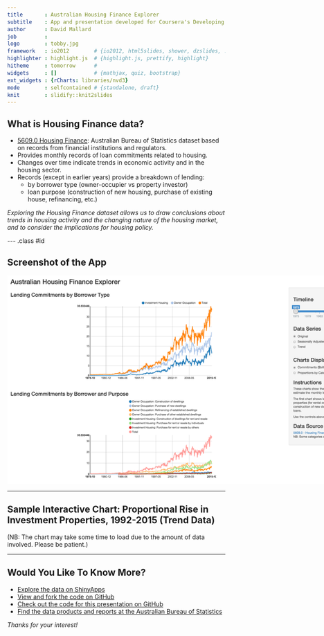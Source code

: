 ```yaml
---
title       : Australian Housing Finance Explorer
subtitle    : App and presentation developed for Coursera's Developing Data Products course project
author      : David Mallard
job         : 
logo        : tobby.jpg
framework   : io2012        # {io2012, html5slides, shower, dzslides, ...}
highlighter : highlight.js  # {highlight.js, prettify, highlight}
hitheme     : tomorrow      # 
widgets     : []            # {mathjax, quiz, bootstrap}
ext_widgets : {rCharts: libraries/nvd3}
mode        : selfcontained # {standalone, draft}
knit        : slidify::knit2slides
---
```


<!-- Limit image width and height -->
<style type='text/css'>
img {
    max-height: 560px;
    max-width: 964px;
}
</style>

## What is Housing Finance data?

* [5609.0 Housing Finance](http://www.abs.gov.au/ausstats/abs@.nsf/mf/5609.0): Australian Bureau of Statistics dataset based on records from financial institutions and regulators.
* Provides monthly records of loan commitments related to housing.
* Changes over time indicate trends in economic activity and in the housing sector.
* Records (except in earlier years) provide a breakdown of lending:
  * by borrower type (owner-occupier vs property investor)
  * loan purpose (construction of new housing, purchase of existing house, refinancing, etc.)

*Exploring the Housing Finance dataset allows us to draw conclusions about trends in housing activity and the changing nature of the housing market, and to consider the implications for housing policy.*

--- .class #id 

## Screenshot of the App

![Screenshot of the web app](assets/img/shinyapps_io.png)

---

## Sample Interactive Chart: Proportional Rise in Investment Properties, 1992-2015 (Trend Data)


<div id = 'chart1b5b5beeab17' class = 'rChart nvd3'></div>
<script type='text/javascript'>
 $(document).ready(function(){
      drawchart1b5b5beeab17()
    });
    function drawchart1b5b5beeab17(){  
      var opts = {
 "dom": "chart1b5b5beeab17",
"width":    800,
"height":    400,
"x": "data_month",
"y": "prop",
"group": "borrower_type",
"type": "stackedAreaChart",
"id": "chart1b5b5beeab17" 
},
        data = [
 {
 "data_month":           8035,
"borrower_type": "Investment Housing",
"commitments":       0.432885,
"prop": 0.1584255562562 
},
{
 "data_month":           8035,
"borrower_type": "Owner Occupation",
"commitments":       2.299534,
"prop": 0.8415744437438 
},
{
 "data_month":           8066,
"borrower_type": "Investment Housing",
"commitments":        0.45171,
"prop": 0.1596467139199 
},
{
 "data_month":           8066,
"borrower_type": "Owner Occupation",
"commitments":       2.377725,
"prop": 0.8403532860801 
},
{
 "data_month":           8095,
"borrower_type": "Investment Housing",
"commitments":       0.472027,
"prop": 0.1580641596625 
},
{
 "data_month":           8095,
"borrower_type": "Owner Occupation",
"commitments":       2.514273,
"prop": 0.8419358403375 
},
{
 "data_month":           8126,
"borrower_type": "Investment Housing",
"commitments":       0.491339,
"prop": 0.1585504610603 
},
{
 "data_month":           8126,
"borrower_type": "Owner Occupation",
"commitments":       2.607605,
"prop": 0.8414495389397 
},
{
 "data_month":           8156,
"borrower_type": "Investment Housing",
"commitments":       0.507908,
"prop": 0.1578766101358 
},
{
 "data_month":           8156,
"borrower_type": "Owner Occupation",
"commitments":       2.709212,
"prop": 0.8421233898642 
},
{
 "data_month":           8187,
"borrower_type": "Investment Housing",
"commitments":       0.520211,
"prop": 0.1559467765685 
},
{
 "data_month":           8187,
"borrower_type": "Owner Occupation",
"commitments":       2.815613,
"prop": 0.8440532234315 
},
{
 "data_month":           8217,
"borrower_type": "Investment Housing",
"commitments":       0.529832,
"prop": 0.159969855746 
},
{
 "data_month":           8217,
"borrower_type": "Owner Occupation",
"commitments":       2.782242,
"prop": 0.840030144254 
},
{
 "data_month":           8248,
"borrower_type": "Investment Housing",
"commitments":       0.539743,
"prop": 0.1588555424454 
},
{
 "data_month":           8248,
"borrower_type": "Owner Occupation",
"commitments":       2.857954,
"prop": 0.8411444575546 
},
{
 "data_month":           8279,
"borrower_type": "Investment Housing",
"commitments":       0.549825,
"prop": 0.1590422608545 
},
{
 "data_month":           8279,
"borrower_type": "Owner Occupation",
"commitments":       2.907275,
"prop": 0.8409577391455 
},
{
 "data_month":           8309,
"borrower_type": "Investment Housing",
"commitments":       0.563195,
"prop": 0.1610200965271 
},
{
 "data_month":           8309,
"borrower_type": "Owner Occupation",
"commitments":       2.934474,
"prop": 0.8389799034729 
},
{
 "data_month":           8340,
"borrower_type": "Investment Housing",
"commitments":       0.580525,
"prop": 0.164295823896 
},
{
 "data_month":           8340,
"borrower_type": "Owner Occupation",
"commitments":       2.952888,
"prop": 0.835704176104 
},
{
 "data_month":           8370,
"borrower_type": "Investment Housing",
"commitments":       0.600749,
"prop": 0.1679214324847 
},
{
 "data_month":           8370,
"borrower_type": "Owner Occupation",
"commitments":       2.976811,
"prop": 0.8320785675153 
},
{
 "data_month":           8401,
"borrower_type": "Investment Housing",
"commitments":       0.627022,
"prop": 0.171871089693 
},
{
 "data_month":           8401,
"borrower_type": "Owner Occupation",
"commitments":       3.021189,
"prop": 0.828128910307 
},
{
 "data_month":           8432,
"borrower_type": "Investment Housing",
"commitments":       0.661428,
"prop": 0.1765467068253 
},
{
 "data_month":           8432,
"borrower_type": "Owner Occupation",
"commitments":       3.085048,
"prop": 0.8234532931747 
},
{
 "data_month":           8460,
"borrower_type": "Investment Housing",
"commitments":       0.702031,
"prop": 0.181820701108 
},
{
 "data_month":           8460,
"borrower_type": "Owner Occupation",
"commitments":       3.159086,
"prop": 0.818179298892 
},
{
 "data_month":           8491,
"borrower_type": "Investment Housing",
"commitments":       0.745224,
"prop": 0.1874082415728 
},
{
 "data_month":           8491,
"borrower_type": "Owner Occupation",
"commitments":        3.23125,
"prop": 0.8125917584272 
},
{
 "data_month":           8521,
"borrower_type": "Investment Housing",
"commitments":       0.787362,
"prop": 0.1923936573004 
},
{
 "data_month":           8521,
"borrower_type": "Owner Occupation",
"commitments":       3.305091,
"prop": 0.8076063426996 
},
{
 "data_month":           8552,
"borrower_type": "Investment Housing",
"commitments":       0.827562,
"prop": 0.1967189499727 
},
{
 "data_month":           8552,
"borrower_type": "Owner Occupation",
"commitments":       3.379262,
"prop": 0.8032810500273 
},
{
 "data_month":           8582,
"borrower_type": "Investment Housing",
"commitments":       0.865792,
"prop": 0.2001205172116 
},
{
 "data_month":           8582,
"borrower_type": "Owner Occupation",
"commitments":       3.460561,
"prop": 0.7998794827884 
},
{
 "data_month":           8613,
"borrower_type": "Investment Housing",
"commitments":       0.901969,
"prop": 0.2026810091255 
},
{
 "data_month":           8613,
"borrower_type": "Owner Occupation",
"commitments":       3.548221,
"prop": 0.7973189908745 
},
{
 "data_month":           8644,
"borrower_type": "Investment Housing",
"commitments":       0.938575,
"prop": 0.2049523985048 
},
{
 "data_month":           8644,
"borrower_type": "Owner Occupation",
"commitments":       3.640903,
"prop": 0.7950476014952 
},
{
 "data_month":           8674,
"borrower_type": "Investment Housing",
"commitments":       0.976104,
"prop": 0.2068755477326 
},
{
 "data_month":           8674,
"borrower_type": "Owner Occupation",
"commitments":       3.742211,
"prop": 0.7931244522674 
},
{
 "data_month":           8705,
"borrower_type": "Investment Housing",
"commitments":       1.013145,
"prop": 0.2081721668237 
},
{
 "data_month":           8705,
"borrower_type": "Owner Occupation",
"commitments":       3.853716,
"prop": 0.7918278331763 
},
{
 "data_month":           8735,
"borrower_type": "Investment Housing",
"commitments":       1.050836,
"prop": 0.2089239769826 
},
{
 "data_month":           8735,
"borrower_type": "Owner Occupation",
"commitments":       3.978917,
"prop": 0.7910760230174 
},
{
 "data_month":           8766,
"borrower_type": "Investment Housing",
"commitments":       1.085963,
"prop": 0.2089574208773 
},
{
 "data_month":           8766,
"borrower_type": "Owner Occupation",
"commitments":       4.111091,
"prop": 0.7910425791227 
},
{
 "data_month":           8797,
"borrower_type": "Investment Housing",
"commitments":       1.117106,
"prop": 0.2087719635953 
},
{
 "data_month":           8797,
"borrower_type": "Owner Occupation",
"commitments":       4.233737,
"prop": 0.7912280364047 
},
{
 "data_month":           8825,
"borrower_type": "Investment Housing",
"commitments":       1.147439,
"prop": 0.2098510316807 
},
{
 "data_month":           8825,
"borrower_type": "Owner Occupation",
"commitments":       4.320435,
"prop": 0.7901489683193 
},
{
 "data_month":           8856,
"borrower_type": "Investment Housing",
"commitments":       1.176606,
"prop": 0.2130569220874 
},
{
 "data_month":           8856,
"borrower_type": "Owner Occupation",
"commitments":        4.34589,
"prop": 0.7869430779126 
},
{
 "data_month":           8886,
"borrower_type": "Investment Housing",
"commitments":       1.200882,
"prop": 0.2183979328541 
},
{
 "data_month":           8886,
"borrower_type": "Owner Occupation",
"commitments":       4.297714,
"prop": 0.7816020671459 
},
{
 "data_month":           8917,
"borrower_type": "Investment Housing",
"commitments":       1.216868,
"prop": 0.2253859945472 
},
{
 "data_month":           8917,
"borrower_type": "Owner Occupation",
"commitments":       4.182172,
"prop": 0.7746140054528 
},
{
 "data_month":           8947,
"borrower_type": "Investment Housing",
"commitments":       1.223686,
"prop": 0.2326643846777 
},
{
 "data_month":           8947,
"borrower_type": "Owner Occupation",
"commitments":       4.035761,
"prop": 0.7673356153223 
},
{
 "data_month":           8978,
"borrower_type": "Investment Housing",
"commitments":       1.221029,
"prop": 0.2390447754883 
},
{
 "data_month":           8978,
"borrower_type": "Owner Occupation",
"commitments":       3.886922,
"prop": 0.7609552245117 
},
{
 "data_month":           9009,
"borrower_type": "Investment Housing",
"commitments":       1.211684,
"prop": 0.243778064674 
},
{
 "data_month":           9009,
"borrower_type": "Owner Occupation",
"commitments":       3.758755,
"prop": 0.756221935326 
},
{
 "data_month":           9039,
"borrower_type": "Investment Housing",
"commitments":       1.198534,
"prop": 0.2470107599657 
},
{
 "data_month":           9039,
"borrower_type": "Owner Occupation",
"commitments":       3.653619,
"prop": 0.7529892400343 
},
{
 "data_month":           9070,
"borrower_type": "Investment Housing",
"commitments":       1.183006,
"prop": 0.2492064090592 
},
{
 "data_month":           9070,
"borrower_type": "Owner Occupation",
"commitments":       3.564087,
"prop": 0.7507935909408 
},
{
 "data_month":           9100,
"borrower_type": "Investment Housing",
"commitments":       1.165192,
"prop": 0.2513304839526 
},
{
 "data_month":           9100,
"borrower_type": "Owner Occupation",
"commitments":       3.470903,
"prop": 0.7486695160474 
},
{
 "data_month":           9131,
"borrower_type": "Investment Housing",
"commitments":       1.148147,
"prop": 0.2538203584289 
},
{
 "data_month":           9131,
"borrower_type": "Owner Occupation",
"commitments":       3.375316,
"prop": 0.7461796415711 
},
{
 "data_month":           9162,
"borrower_type": "Investment Housing",
"commitments":       1.135204,
"prop": 0.2559186041033 
},
{
 "data_month":           9162,
"borrower_type": "Owner Occupation",
"commitments":       3.300597,
"prop": 0.7440813958967 
},
{
 "data_month":           9190,
"borrower_type": "Investment Housing",
"commitments":       1.130761,
"prop": 0.2569456453051 
},
{
 "data_month":           9190,
"borrower_type": "Owner Occupation",
"commitments":       3.270018,
"prop": 0.7430543546949 
},
{
 "data_month":           9221,
"borrower_type": "Investment Housing",
"commitments":       1.135729,
"prop": 0.2565548925804 
},
{
 "data_month":           9221,
"borrower_type": "Owner Occupation",
"commitments":       3.291117,
"prop": 0.7434451074196 
},
{
 "data_month":           9251,
"borrower_type": "Investment Housing",
"commitments":       1.148216,
"prop": 0.2549124691354 
},
{
 "data_month":           9251,
"borrower_type": "Owner Occupation",
"commitments":       3.356138,
"prop": 0.7450875308646 
},
{
 "data_month":           9282,
"borrower_type": "Investment Housing",
"commitments":       1.162613,
"prop": 0.2522976931924 
},
{
 "data_month":           9282,
"borrower_type": "Owner Occupation",
"commitments":       3.445487,
"prop": 0.7477023068076 
},
{
 "data_month":           9312,
"borrower_type": "Investment Housing",
"commitments":       1.174067,
"prop": 0.2497711448247 
},
{
 "data_month":           9312,
"borrower_type": "Owner Occupation",
"commitments":       3.526504,
"prop": 0.7502288551753 
},
{
 "data_month":           9343,
"borrower_type": "Investment Housing",
"commitments":       1.180358,
"prop": 0.2481356057623 
},
{
 "data_month":           9343,
"borrower_type": "Owner Occupation",
"commitments":       3.576549,
"prop": 0.7518643942377 
},
{
 "data_month":           9374,
"borrower_type": "Investment Housing",
"commitments":       1.182971,
"prop": 0.2472916924051 
},
{
 "data_month":           9374,
"borrower_type": "Owner Occupation",
"commitments":       3.600736,
"prop": 0.7527083075949 
},
{
 "data_month":           9404,
"borrower_type": "Investment Housing",
"commitments":       1.184815,
"prop": 0.2469456288801 
},
{
 "data_month":           9404,
"borrower_type": "Owner Occupation",
"commitments":       3.613063,
"prop": 0.7530543711199 
},
{
 "data_month":           9435,
"borrower_type": "Investment Housing",
"commitments":       1.192557,
"prop": 0.2473087150744 
},
{
 "data_month":           9435,
"borrower_type": "Owner Occupation",
"commitments":       3.629582,
"prop": 0.7526912849256 
},
{
 "data_month":           9465,
"borrower_type": "Investment Housing",
"commitments":       1.206886,
"prop": 0.2481806251123 
},
{
 "data_month":           9465,
"borrower_type": "Owner Occupation",
"commitments":       3.656048,
"prop": 0.7518193748877 
},
{
 "data_month":           9496,
"borrower_type": "Investment Housing",
"commitments":       1.221353,
"prop": 0.249299774205 
},
{
 "data_month":           9496,
"borrower_type": "Owner Occupation",
"commitments":       3.677781,
"prop": 0.750700225795 
},
{
 "data_month":           9527,
"borrower_type": "Investment Housing",
"commitments":       1.228129,
"prop": 0.2501189875155 
},
{
 "data_month":           9527,
"borrower_type": "Owner Occupation",
"commitments":        3.68205,
"prop": 0.7498810124845 
},
{
 "data_month":           9556,
"borrower_type": "Investment Housing",
"commitments":        1.22217,
"prop": 0.2496118993171 
},
{
 "data_month":           9556,
"borrower_type": "Owner Occupation",
"commitments":       3.674111,
"prop": 0.7503881006829 
},
{
 "data_month":           9587,
"borrower_type": "Investment Housing",
"commitments":        1.20856,
"prop": 0.2473103141186 
},
{
 "data_month":           9587,
"borrower_type": "Owner Occupation",
"commitments":       3.678256,
"prop": 0.7526896858814 
},
{
 "data_month":           9617,
"borrower_type": "Investment Housing",
"commitments":       1.199933,
"prop": 0.2443769292854 
},
{
 "data_month":           9617,
"borrower_type": "Owner Occupation",
"commitments":        3.71024,
"prop": 0.7556230707146 
},
{
 "data_month":           9648,
"borrower_type": "Investment Housing",
"commitments":       1.206518,
"prop": 0.2426324981926 
},
{
 "data_month":           9648,
"borrower_type": "Owner Occupation",
"commitments":       3.766097,
"prop": 0.7573675018074 
},
{
 "data_month":           9678,
"borrower_type": "Investment Housing",
"commitments":       1.229519,
"prop": 0.2428456447951 
},
{
 "data_month":           9678,
"borrower_type": "Owner Occupation",
"commitments":       3.833446,
"prop": 0.7571543552049 
},
{
 "data_month":           9709,
"borrower_type": "Investment Housing",
"commitments":       1.274864,
"prop": 0.2460706527802 
},
{
 "data_month":           9709,
"borrower_type": "Owner Occupation",
"commitments":       3.906022,
"prop": 0.7539293472198 
},
{
 "data_month":           9740,
"borrower_type": "Investment Housing",
"commitments":       1.341722,
"prop": 0.2525853475792 
},
{
 "data_month":           9740,
"borrower_type": "Owner Occupation",
"commitments":       3.970233,
"prop": 0.7474146524208 
},
{
 "data_month":           9770,
"borrower_type": "Investment Housing",
"commitments":       1.424408,
"prop": 0.2617246721156 
},
{
 "data_month":           9770,
"borrower_type": "Owner Occupation",
"commitments":       4.017983,
"prop": 0.7382753278844 
},
{
 "data_month":           9801,
"borrower_type": "Investment Housing",
"commitments":       1.518138,
"prop": 0.2722283469029 
},
{
 "data_month":           9801,
"borrower_type": "Owner Occupation",
"commitments":        4.05857,
"prop": 0.7277716530971 
},
{
 "data_month":           9831,
"borrower_type": "Investment Housing",
"commitments":       1.615862,
"prop": 0.2823748776737 
},
{
 "data_month":           9831,
"borrower_type": "Owner Occupation",
"commitments":       4.106538,
"prop": 0.7176251223263 
},
{
 "data_month":           9862,
"borrower_type": "Investment Housing",
"commitments":       1.713193,
"prop": 0.2912663763625 
},
{
 "data_month":           9862,
"borrower_type": "Owner Occupation",
"commitments":       4.168684,
"prop": 0.7087336236375 
},
{
 "data_month":           9893,
"borrower_type": "Investment Housing",
"commitments":       1.807122,
"prop": 0.2991864400045 
},
{
 "data_month":           9893,
"borrower_type": "Owner Occupation",
"commitments":       4.232998,
"prop": 0.7008135599955 
},
{
 "data_month":           9921,
"borrower_type": "Investment Housing",
"commitments":       1.893277,
"prop": 0.306621190368 
},
{
 "data_month":           9921,
"borrower_type": "Owner Occupation",
"commitments":       4.281368,
"prop": 0.693378809632 
},
{
 "data_month":           9952,
"borrower_type": "Investment Housing",
"commitments":        1.96821,
"prop": 0.3134222616577 
},
{
 "data_month":           9952,
"borrower_type": "Owner Occupation",
"commitments":       4.311529,
"prop": 0.6865777383423 
},
{
 "data_month":           9982,
"borrower_type": "Investment Housing",
"commitments":       2.035027,
"prop": 0.3194924548972 
},
{
 "data_month":           9982,
"borrower_type": "Owner Occupation",
"commitments":       4.334535,
"prop": 0.6805075451028 
},
{
 "data_month":          10013,
"borrower_type": "Investment Housing",
"commitments":       2.092173,
"prop": 0.3237604921372 
},
{
 "data_month":          10013,
"borrower_type": "Owner Occupation",
"commitments":       4.369928,
"prop": 0.6762395078628 
},
{
 "data_month":          10043,
"borrower_type": "Investment Housing",
"commitments":       2.133195,
"prop": 0.325598792113 
},
{
 "data_month":          10043,
"borrower_type": "Owner Occupation",
"commitments":       4.418411,
"prop": 0.674401207887 
},
{
 "data_month":          10074,
"borrower_type": "Investment Housing",
"commitments":        2.15912,
"prop": 0.326093917078 
},
{
 "data_month":          10074,
"borrower_type": "Owner Occupation",
"commitments":        4.46204,
"prop": 0.673906082922 
},
{
 "data_month":          10105,
"borrower_type": "Investment Housing",
"commitments":       2.175781,
"prop": 0.3261594516612 
},
{
 "data_month":          10105,
"borrower_type": "Owner Occupation",
"commitments":       4.495131,
"prop": 0.6738405483388 
},
{
 "data_month":          10135,
"borrower_type": "Investment Housing",
"commitments":       2.190701,
"prop": 0.3267521061309 
},
{
 "data_month":          10135,
"borrower_type": "Owner Occupation",
"commitments":       4.513773,
"prop": 0.6732478938691 
},
{
 "data_month":          10166,
"borrower_type": "Investment Housing",
"commitments":       2.199368,
"prop": 0.3276530277657 
},
{
 "data_month":          10166,
"borrower_type": "Owner Occupation",
"commitments":       4.513123,
"prop": 0.6723469722343 
},
{
 "data_month":          10196,
"borrower_type": "Investment Housing",
"commitments":       2.194609,
"prop": 0.3282778512234 
},
{
 "data_month":          10196,
"borrower_type": "Owner Occupation",
"commitments":       4.490609,
"prop": 0.6717221487766 
},
{
 "data_month":          10227,
"borrower_type": "Investment Housing",
"commitments":       2.179265,
"prop": 0.3278033707747 
},
{
 "data_month":          10227,
"borrower_type": "Owner Occupation",
"commitments":       4.468821,
"prop": 0.6721966292253 
},
{
 "data_month":          10258,
"borrower_type": "Investment Housing",
"commitments":       2.156063,
"prop": 0.3253665624095 
},
{
 "data_month":          10258,
"borrower_type": "Owner Occupation",
"commitments":       4.470503,
"prop": 0.6746334375905 
},
{
 "data_month":          10286,
"borrower_type": "Investment Housing",
"commitments":       2.129921,
"prop": 0.3210225414413 
},
{
 "data_month":          10286,
"borrower_type": "Owner Occupation",
"commitments":       4.504881,
"prop": 0.6789774585587 
},
{
 "data_month":          10317,
"borrower_type": "Investment Housing",
"commitments":       2.106153,
"prop": 0.3164076073526 
},
{
 "data_month":          10317,
"borrower_type": "Owner Occupation",
"commitments":       4.550302,
"prop": 0.6835923926474 
},
{
 "data_month":          10347,
"borrower_type": "Investment Housing",
"commitments":       2.085301,
"prop": 0.3127652496421 
},
{
 "data_month":          10347,
"borrower_type": "Owner Occupation",
"commitments":       4.582003,
"prop": 0.6872347503579 
},
{
 "data_month":          10378,
"borrower_type": "Investment Housing",
"commitments":        2.07001,
"prop": 0.3108199194665 
},
{
 "data_month":          10378,
"borrower_type": "Owner Occupation",
"commitments":       4.589827,
"prop": 0.6891800805335 
},
{
 "data_month":          10408,
"borrower_type": "Investment Housing",
"commitments":       2.062199,
"prop": 0.3105251388909 
},
{
 "data_month":          10408,
"borrower_type": "Owner Occupation",
"commitments":       4.578806,
"prop": 0.6894748611091 
},
{
 "data_month":          10439,
"borrower_type": "Investment Housing",
"commitments":       2.048874,
"prop": 0.3097583509501 
},
{
 "data_month":          10439,
"borrower_type": "Owner Occupation",
"commitments":       4.565553,
"prop": 0.6902416490499 
},
{
 "data_month":          10470,
"borrower_type": "Investment Housing",
"commitments":       2.022498,
"prop": 0.3068778332173 
},
{
 "data_month":          10470,
"borrower_type": "Owner Occupation",
"commitments":       4.568066,
"prop": 0.6931221667827 
},
{
 "data_month":          10500,
"borrower_type": "Investment Housing",
"commitments":        1.99373,
"prop": 0.3019967963404 
},
{
 "data_month":          10500,
"borrower_type": "Owner Occupation",
"commitments":       4.608095,
"prop": 0.6980032036596 
},
{
 "data_month":          10531,
"borrower_type": "Investment Housing",
"commitments":       1.978374,
"prop": 0.2959533266016 
},
{
 "data_month":          10531,
"borrower_type": "Owner Occupation",
"commitments":       4.706376,
"prop": 0.7040466733984 
},
{
 "data_month":          10561,
"borrower_type": "Investment Housing",
"commitments":       1.984282,
"prop": 0.2901043730235 
},
{
 "data_month":          10561,
"borrower_type": "Owner Occupation",
"commitments":       4.855608,
"prop": 0.7098956269765 
},
{
 "data_month":          10592,
"borrower_type": "Investment Housing",
"commitments":        2.00848,
"prop": 0.2848068328229 
},
{
 "data_month":          10592,
"borrower_type": "Owner Occupation",
"commitments":       5.043598,
"prop": 0.7151931671771 
},
{
 "data_month":          10623,
"borrower_type": "Investment Housing",
"commitments":        2.04511,
"prop": 0.2807724465154 
},
{
 "data_month":          10623,
"borrower_type": "Owner Occupation",
"commitments":        5.23876,
"prop": 0.7192275534846 
},
{
 "data_month":          10651,
"borrower_type": "Investment Housing",
"commitments":       2.097372,
"prop": 0.2790169383928 
},
{
 "data_month":          10651,
"borrower_type": "Owner Occupation",
"commitments":       5.419634,
"prop": 0.7209830616072 
},
{
 "data_month":          10682,
"borrower_type": "Investment Housing",
"commitments":       2.158085,
"prop": 0.2794159478593 
},
{
 "data_month":          10682,
"borrower_type": "Owner Occupation",
"commitments":       5.565472,
"prop": 0.7205840521407 
},
{
 "data_month":          10712,
"borrower_type": "Investment Housing",
"commitments":       2.224519,
"prop": 0.2810964652406 
},
{
 "data_month":          10712,
"borrower_type": "Owner Occupation",
"commitments":       5.689202,
"prop": 0.7189035347594 
},
{
 "data_month":          10743,
"borrower_type": "Investment Housing",
"commitments":       2.304656,
"prop": 0.2837900305258 
},
{
 "data_month":          10743,
"borrower_type": "Owner Occupation",
"commitments":       5.816334,
"prop": 0.7162099694742 
},
{
 "data_month":          10773,
"borrower_type": "Investment Housing",
"commitments":       2.396108,
"prop": 0.2866402361828 
},
{
 "data_month":          10773,
"borrower_type": "Owner Occupation",
"commitments":       5.963179,
"prop": 0.7133597638172 
},
{
 "data_month":          10804,
"borrower_type": "Investment Housing",
"commitments":       2.499104,
"prop": 0.2897506844916 
},
{
 "data_month":          10804,
"borrower_type": "Owner Occupation",
"commitments":       6.125911,
"prop": 0.7102493155084 
},
{
 "data_month":          10835,
"borrower_type": "Investment Housing",
"commitments":       2.614984,
"prop": 0.2932438995644 
},
{
 "data_month":          10835,
"borrower_type": "Owner Occupation",
"commitments":       6.302453,
"prop": 0.7067561004356 
},
{
 "data_month":          10865,
"borrower_type": "Investment Housing",
"commitments":       2.732566,
"prop": 0.296871447067 
},
{
 "data_month":          10865,
"borrower_type": "Owner Occupation",
"commitments":       6.471977,
"prop": 0.703128552933 
},
{
 "data_month":          10896,
"borrower_type": "Investment Housing",
"commitments":       2.832348,
"prop": 0.3007438034957 
},
{
 "data_month":          10896,
"borrower_type": "Owner Occupation",
"commitments":       6.585462,
"prop": 0.6992561965043 
},
{
 "data_month":          10926,
"borrower_type": "Investment Housing",
"commitments":        2.89584,
"prop": 0.3045603597629 
},
{
 "data_month":          10926,
"borrower_type": "Owner Occupation",
"commitments":       6.612423,
"prop": 0.6954396402371 
},
{
 "data_month":          10957,
"borrower_type": "Investment Housing",
"commitments":       2.923789,
"prop": 0.3089966143195 
},
{
 "data_month":          10957,
"borrower_type": "Owner Occupation",
"commitments":       6.538415,
"prop": 0.6910033856805 
},
{
 "data_month":          10988,
"borrower_type": "Investment Housing",
"commitments":       2.911152,
"prop": 0.3136695121719 
},
{
 "data_month":          10988,
"borrower_type": "Owner Occupation",
"commitments":       6.369801,
"prop": 0.6863304878281 
},
{
 "data_month":          11017,
"borrower_type": "Investment Housing",
"commitments":       2.854618,
"prop": 0.3169673744183 
},
{
 "data_month":          11017,
"borrower_type": "Owner Occupation",
"commitments":       6.151413,
"prop": 0.6830326255817 
},
{
 "data_month":          11048,
"borrower_type": "Investment Housing",
"commitments":       2.761893,
"prop": 0.3178819311765 
},
{
 "data_month":          11048,
"borrower_type": "Owner Occupation",
"commitments":       5.926531,
"prop": 0.6821180688235 
},
{
 "data_month":          11078,
"borrower_type": "Investment Housing",
"commitments":       2.634271,
"prop": 0.3153526588473 
},
{
 "data_month":          11078,
"borrower_type": "Owner Occupation",
"commitments":       5.719142,
"prop": 0.6846473411527 
},
{
 "data_month":          11109,
"borrower_type": "Investment Housing",
"commitments":       2.481765,
"prop": 0.3093802708393 
},
{
 "data_month":          11109,
"borrower_type": "Owner Occupation",
"commitments":       5.539965,
"prop": 0.6906197291607 
},
{
 "data_month":          11139,
"borrower_type": "Investment Housing",
"commitments":       2.337184,
"prop": 0.3006327970091 
},
{
 "data_month":          11139,
"borrower_type": "Owner Occupation",
"commitments":       5.437031,
"prop": 0.6993672029909 
},
{
 "data_month":          11170,
"borrower_type": "Investment Housing",
"commitments":       2.235898,
"prop": 0.2923978963653 
},
{
 "data_month":          11170,
"borrower_type": "Owner Occupation",
"commitments":       5.410867,
"prop": 0.7076021036347 
},
{
 "data_month":          11201,
"borrower_type": "Investment Housing",
"commitments":       2.191284,
"prop": 0.2865472329742 
},
{
 "data_month":          11201,
"borrower_type": "Owner Occupation",
"commitments":       5.455916,
"prop": 0.7134527670258 
},
{
 "data_month":          11231,
"borrower_type": "Investment Housing",
"commitments":       2.206808,
"prop": 0.2845817914996 
},
{
 "data_month":          11231,
"borrower_type": "Owner Occupation",
"commitments":       5.547757,
"prop": 0.7154182085004 
},
{
 "data_month":          11262,
"borrower_type": "Investment Housing",
"commitments":       2.279739,
"prop": 0.2861895833896 
},
{
 "data_month":          11262,
"borrower_type": "Owner Occupation",
"commitments":       5.686096,
"prop": 0.7138104166104 
},
{
 "data_month":          11292,
"borrower_type": "Investment Housing",
"commitments":       2.386952,
"prop": 0.289226759066 
},
{
 "data_month":          11292,
"borrower_type": "Owner Occupation",
"commitments":       5.865922,
"prop": 0.710773240934 
},
{
 "data_month":          11323,
"borrower_type": "Investment Housing",
"commitments":       2.511745,
"prop": 0.2921871439262 
},
{
 "data_month":          11323,
"borrower_type": "Owner Occupation",
"commitments":       6.084612,
"prop": 0.7078128560738 
},
{
 "data_month":          11354,
"borrower_type": "Investment Housing",
"commitments":         2.6585,
"prop": 0.2949908151722 
},
{
 "data_month":          11354,
"borrower_type": "Owner Occupation",
"commitments":       6.353645,
"prop": 0.7050091848278 
},
{
 "data_month":          11382,
"borrower_type": "Investment Housing",
"commitments":       2.841402,
"prop": 0.2991566996093 
},
{
 "data_month":          11382,
"borrower_type": "Owner Occupation",
"commitments":       6.656637,
"prop": 0.7008433003907 
},
{
 "data_month":          11413,
"borrower_type": "Investment Housing",
"commitments":        3.04847,
"prop": 0.3044434905976 
},
{
 "data_month":          11413,
"borrower_type": "Owner Occupation",
"commitments":       6.964784,
"prop": 0.6955565094024 
},
{
 "data_month":          11443,
"borrower_type": "Investment Housing",
"commitments":       3.260277,
"prop": 0.3099548958873 
},
{
 "data_month":          11443,
"borrower_type": "Owner Occupation",
"commitments":       7.258276,
"prop": 0.6900451041127 
},
{
 "data_month":          11474,
"borrower_type": "Investment Housing",
"commitments":       3.446793,
"prop": 0.3145924920051 
},
{
 "data_month":          11474,
"borrower_type": "Owner Occupation",
"commitments":       7.509581,
"prop": 0.6854075079949 
},
{
 "data_month":          11504,
"borrower_type": "Investment Housing",
"commitments":       3.561017,
"prop": 0.3165457336177 
},
{
 "data_month":          11504,
"borrower_type": "Owner Occupation",
"commitments":       7.688596,
"prop": 0.6834542663823 
},
{
 "data_month":          11535,
"borrower_type": "Investment Housing",
"commitments":         3.6062,
"prop": 0.3162000855078 
},
{
 "data_month":          11535,
"borrower_type": "Owner Occupation",
"commitments":       7.798604,
"prop": 0.6837999144922 
},
{
 "data_month":          11566,
"borrower_type": "Investment Housing",
"commitments":       3.612931,
"prop": 0.3144250580584 
},
{
 "data_month":          11566,
"borrower_type": "Owner Occupation",
"commitments":       7.877664,
"prop": 0.6855749419416 
},
{
 "data_month":          11596,
"borrower_type": "Investment Housing",
"commitments":       3.625856,
"prop": 0.3129040957459 
},
{
 "data_month":          11596,
"borrower_type": "Owner Occupation",
"commitments":       7.961899,
"prop": 0.6870959042541 
},
{
 "data_month":          11627,
"borrower_type": "Investment Housing",
"commitments":       3.675316,
"prop": 0.313436262353 
},
{
 "data_month":          11627,
"borrower_type": "Owner Occupation",
"commitments":       8.050564,
"prop": 0.686563737647 
},
{
 "data_month":          11657,
"borrower_type": "Investment Housing",
"commitments":       3.775929,
"prop": 0.3170777810789 
},
{
 "data_month":          11657,
"borrower_type": "Owner Occupation",
"commitments":       8.132597,
"prop": 0.6829222189211 
},
{
 "data_month":          11688,
"borrower_type": "Investment Housing",
"commitments":       3.920353,
"prop": 0.3234608014422 
},
{
 "data_month":          11688,
"borrower_type": "Owner Occupation",
"commitments":       8.199672,
"prop": 0.6765391985578 
},
{
 "data_month":          11719,
"borrower_type": "Investment Housing",
"commitments":       4.084549,
"prop": 0.3312856511033 
},
{
 "data_month":          11719,
"borrower_type": "Owner Occupation",
"commitments":       8.244838,
"prop": 0.6687143488967 
},
{
 "data_month":          11747,
"borrower_type": "Investment Housing",
"commitments":        4.24937,
"prop": 0.3394139233696 
},
{
 "data_month":          11747,
"borrower_type": "Owner Occupation",
"commitments":       8.270358,
"prop": 0.6605860766304 
},
{
 "data_month":          11778,
"borrower_type": "Investment Housing",
"commitments":       4.408069,
"prop": 0.3471905728208 
},
{
 "data_month":          11778,
"borrower_type": "Owner Occupation",
"commitments":       8.288327,
"prop": 0.6528094271792 
},
{
 "data_month":          11808,
"borrower_type": "Investment Housing",
"commitments":       4.565783,
"prop": 0.3547733818115 
},
{
 "data_month":          11808,
"borrower_type": "Owner Occupation",
"commitments":       8.303793,
"prop": 0.6452266181885 
},
{
 "data_month":          11839,
"borrower_type": "Investment Housing",
"commitments":       4.716066,
"prop": 0.3618217423744 
},
{
 "data_month":          11839,
"borrower_type": "Owner Occupation",
"commitments":       8.318159,
"prop": 0.6381782576256 
},
{
 "data_month":          11869,
"borrower_type": "Investment Housing",
"commitments":       4.870351,
"prop": 0.368884355212 
},
{
 "data_month":          11869,
"borrower_type": "Owner Occupation",
"commitments":        8.33257,
"prop": 0.631115644788 
},
{
 "data_month":          11900,
"borrower_type": "Investment Housing",
"commitments":       5.016582,
"prop": 0.375267083088 
},
{
 "data_month":          11900,
"borrower_type": "Owner Occupation",
"commitments":       8.351449,
"prop": 0.624732916912 
},
{
 "data_month":          11931,
"borrower_type": "Investment Housing",
"commitments":        5.13246,
"prop": 0.379555814552 
},
{
 "data_month":          11931,
"borrower_type": "Owner Occupation",
"commitments":        8.38982,
"prop": 0.620444185448 
},
{
 "data_month":          11961,
"borrower_type": "Investment Housing",
"commitments":       5.220925,
"prop": 0.3813473683257 
},
{
 "data_month":          11961,
"borrower_type": "Owner Occupation",
"commitments":       8.469808,
"prop": 0.6186526316743 
},
{
 "data_month":          11992,
"borrower_type": "Investment Housing",
"commitments":       5.294541,
"prop": 0.3809790838382 
},
{
 "data_month":          11992,
"borrower_type": "Owner Occupation",
"commitments":       8.602655,
"prop": 0.6190209161618 
},
{
 "data_month":          12022,
"borrower_type": "Investment Housing",
"commitments":       5.362156,
"prop": 0.3790567952932 
},
{
 "data_month":          12022,
"borrower_type": "Owner Occupation",
"commitments":       8.783893,
"prop": 0.6209432047068 
},
{
 "data_month":          12053,
"borrower_type": "Investment Housing",
"commitments":       5.430402,
"prop": 0.3764574166673 
},
{
 "data_month":          12053,
"borrower_type": "Owner Occupation",
"commitments":       8.994608,
"prop": 0.6235425833327 
},
{
 "data_month":          12084,
"borrower_type": "Investment Housing",
"commitments":       5.510196,
"prop": 0.3739381315241 
},
{
 "data_month":          12084,
"borrower_type": "Owner Occupation",
"commitments":       9.225386,
"prop": 0.6260618684759 
},
{
 "data_month":          12112,
"borrower_type": "Investment Housing",
"commitments":       5.631721,
"prop": 0.3726819220593 
},
{
 "data_month":          12112,
"borrower_type": "Owner Occupation",
"commitments":       9.479613,
"prop": 0.6273180779407 
},
{
 "data_month":          12143,
"borrower_type": "Investment Housing",
"commitments":       5.812346,
"prop": 0.3730543217426 
},
{
 "data_month":          12143,
"borrower_type": "Owner Occupation",
"commitments":       9.768082,
"prop": 0.6269456782574 
},
{
 "data_month":          12173,
"borrower_type": "Investment Housing",
"commitments":       6.062678,
"prop": 0.3752076965047 
},
{
 "data_month":          12173,
"borrower_type": "Owner Occupation",
"commitments":      10.095514,
"prop": 0.6247923034953 
},
{
 "data_month":          12204,
"borrower_type": "Investment Housing",
"commitments":       6.379495,
"prop": 0.3791164354577 
},
{
 "data_month":          12204,
"borrower_type": "Owner Occupation",
"commitments":      10.447776,
"prop": 0.6208835645423 
},
{
 "data_month":          12234,
"borrower_type": "Investment Housing",
"commitments":        6.73464,
"prop": 0.384429493546 
},
{
 "data_month":          12234,
"borrower_type": "Owner Occupation",
"commitments":      10.783891,
"prop": 0.615570506454 
},
{
 "data_month":          12265,
"borrower_type": "Investment Housing",
"commitments":       7.049603,
"prop": 0.3899033029601 
},
{
 "data_month":          12265,
"borrower_type": "Owner Occupation",
"commitments":      11.030785,
"prop": 0.6100966970399 
},
{
 "data_month":          12296,
"borrower_type": "Investment Housing",
"commitments":       7.241338,
"prop": 0.394425703002 
},
{
 "data_month":          12296,
"borrower_type": "Owner Occupation",
"commitments":      11.117856,
"prop": 0.605574296998 
},
{
 "data_month":          12326,
"borrower_type": "Investment Housing",
"commitments":       7.244312,
"prop": 0.396616444617 
},
{
 "data_month":          12326,
"borrower_type": "Owner Occupation",
"commitments":      11.020972,
"prop": 0.603383555383 
},
{
 "data_month":          12357,
"borrower_type": "Investment Housing",
"commitments":       7.066875,
"prop": 0.3959782089903 
},
{
 "data_month":          12357,
"borrower_type": "Owner Occupation",
"commitments":      10.779751,
"prop": 0.6040217910097 
},
{
 "data_month":          12387,
"borrower_type": "Investment Housing",
"commitments":       6.787275,
"prop": 0.3930638365518 
},
{
 "data_month":          12387,
"borrower_type": "Owner Occupation",
"commitments":       10.48034,
"prop": 0.6069361634482 
},
{
 "data_month":          12418,
"borrower_type": "Investment Housing",
"commitments":       6.499023,
"prop": 0.3888656997015 
},
{
 "data_month":          12418,
"borrower_type": "Owner Occupation",
"commitments":      10.213747,
"prop": 0.6111343002985 
},
{
 "data_month":          12449,
"borrower_type": "Investment Housing",
"commitments":       6.262746,
"prop": 0.3840411933538 
},
{
 "data_month":          12449,
"borrower_type": "Owner Occupation",
"commitments":      10.044739,
"prop": 0.6159588066462 
},
{
 "data_month":          12478,
"borrower_type": "Investment Housing",
"commitments":       6.107334,
"prop": 0.379284392155 
},
{
 "data_month":          12478,
"borrower_type": "Owner Occupation",
"commitments":       9.994921,
"prop": 0.620715607845 
},
{
 "data_month":          12509,
"borrower_type": "Investment Housing",
"commitments":        6.02612,
"prop": 0.3751004024064 
},
{
 "data_month":          12509,
"borrower_type": "Owner Occupation",
"commitments":      10.039232,
"prop": 0.6248995975936 
},
{
 "data_month":          12539,
"borrower_type": "Investment Housing",
"commitments":       5.979733,
"prop": 0.3713340535548 
},
{
 "data_month":          12539,
"borrower_type": "Owner Occupation",
"commitments":      10.123646,
"prop": 0.6286659464452 
},
{
 "data_month":          12570,
"borrower_type": "Investment Housing",
"commitments":       5.930657,
"prop": 0.3676181632843 
},
{
 "data_month":          12570,
"borrower_type": "Owner Occupation",
"commitments":      10.201998,
"prop": 0.6323818367157 
},
{
 "data_month":          12600,
"borrower_type": "Investment Housing",
"commitments":       5.885544,
"prop": 0.3645876786082 
},
{
 "data_month":          12600,
"borrower_type": "Owner Occupation",
"commitments":       10.25747,
"prop": 0.6354123213918 
},
{
 "data_month":          12631,
"borrower_type": "Investment Housing",
"commitments":       5.863453,
"prop": 0.3626274463092 
},
{
 "data_month":          12631,
"borrower_type": "Owner Occupation",
"commitments":      10.305905,
"prop": 0.6373725536908 
},
{
 "data_month":          12662,
"borrower_type": "Investment Housing",
"commitments":        5.89336,
"prop": 0.3618625011405 
},
{
 "data_month":          12662,
"borrower_type": "Owner Occupation",
"commitments":      10.392826,
"prop": 0.6381374988595 
},
{
 "data_month":          12692,
"borrower_type": "Investment Housing",
"commitments":       5.969158,
"prop": 0.3612809767995 
},
{
 "data_month":          12692,
"borrower_type": "Owner Occupation",
"commitments":      10.553046,
"prop": 0.6387190232005 
},
{
 "data_month":          12723,
"borrower_type": "Investment Housing",
"commitments":       6.068891,
"prop": 0.3599693703211 
},
{
 "data_month":          12723,
"borrower_type": "Owner Occupation",
"commitments":      10.790574,
"prop": 0.6400306296789 
},
{
 "data_month":          12753,
"borrower_type": "Investment Housing",
"commitments":       6.160698,
"prop": 0.3574959895061 
},
{
 "data_month":          12753,
"borrower_type": "Owner Occupation",
"commitments":      11.072217,
"prop": 0.6425040104939 
},
{
 "data_month":          12784,
"borrower_type": "Investment Housing",
"commitments":       6.220247,
"prop": 0.354102740709 
},
{
 "data_month":          12784,
"borrower_type": "Owner Occupation",
"commitments":      11.345974,
"prop": 0.645897259291 
},
{
 "data_month":          12815,
"borrower_type": "Investment Housing",
"commitments":       6.240137,
"prop": 0.3504815195826 
},
{
 "data_month":          12815,
"borrower_type": "Owner Occupation",
"commitments":      11.564331,
"prop": 0.6495184804174 
},
{
 "data_month":          12843,
"borrower_type": "Investment Housing",
"commitments":       6.205717,
"prop": 0.3467255042988 
},
{
 "data_month":          12843,
"borrower_type": "Owner Occupation",
"commitments":      11.692352,
"prop": 0.6532744957012 
},
{
 "data_month":          12874,
"borrower_type": "Investment Housing",
"commitments":       6.117984,
"prop": 0.3424637459362 
},
{
 "data_month":          12874,
"borrower_type": "Owner Occupation",
"commitments":      11.746634,
"prop": 0.6575362540638 
},
{
 "data_month":          12904,
"borrower_type": "Investment Housing",
"commitments":        6.02678,
"prop": 0.338436990722 
},
{
 "data_month":          12904,
"borrower_type": "Owner Occupation",
"commitments":      11.780907,
"prop": 0.661563009278 
},
{
 "data_month":          12935,
"borrower_type": "Investment Housing",
"commitments":       5.976877,
"prop": 0.3351836201361 
},
{
 "data_month":          12935,
"borrower_type": "Owner Occupation",
"commitments":      11.854773,
"prop": 0.6648163798639 
},
{
 "data_month":          12965,
"borrower_type": "Investment Housing",
"commitments":        5.99262,
"prop": 0.333025886805 
},
{
 "data_month":          12965,
"borrower_type": "Owner Occupation",
"commitments":      12.001837,
"prop": 0.666974113195 
},
{
 "data_month":          12996,
"borrower_type": "Investment Housing",
"commitments":       6.083254,
"prop": 0.332647505483 
},
{
 "data_month":          12996,
"borrower_type": "Owner Occupation",
"commitments":      12.204134,
"prop": 0.667352494517 
},
{
 "data_month":          13027,
"borrower_type": "Investment Housing",
"commitments":       6.217696,
"prop": 0.3336901348313 
},
{
 "data_month":          13027,
"borrower_type": "Owner Occupation",
"commitments":      12.415447,
"prop": 0.6663098651687 
},
{
 "data_month":          13057,
"borrower_type": "Investment Housing",
"commitments":       6.354425,
"prop": 0.3354926478224 
},
{
 "data_month":          13057,
"borrower_type": "Owner Occupation",
"commitments":      12.586154,
"prop": 0.6645073521776 
},
{
 "data_month":          13088,
"borrower_type": "Investment Housing",
"commitments":       6.464548,
"prop": 0.3374816284134 
},
{
 "data_month":          13088,
"borrower_type": "Owner Occupation",
"commitments":      12.690711,
"prop": 0.6625183715866 
},
{
 "data_month":          13118,
"borrower_type": "Investment Housing",
"commitments":       6.529412,
"prop": 0.3385982233557 
},
{
 "data_month":          13118,
"borrower_type": "Owner Occupation",
"commitments":      12.754245,
"prop": 0.6614017766443 
},
{
 "data_month":          13149,
"borrower_type": "Investment Housing",
"commitments":        6.57264,
"prop": 0.3390675672852 
},
{
 "data_month":          13149,
"borrower_type": "Owner Occupation",
"commitments":      12.811815,
"prop": 0.6609324327148 
},
{
 "data_month":          13180,
"borrower_type": "Investment Housing",
"commitments":       6.617197,
"prop": 0.3387721271077 
},
{
 "data_month":          13180,
"borrower_type": "Owner Occupation",
"commitments":      12.915688,
"prop": 0.6612278728923 
},
{
 "data_month":          13208,
"borrower_type": "Investment Housing",
"commitments":       6.684515,
"prop": 0.3378896735698 
},
{
 "data_month":          13208,
"borrower_type": "Owner Occupation",
"commitments":      13.098614,
"prop": 0.6621103264302 
},
{
 "data_month":          13239,
"borrower_type": "Investment Housing",
"commitments":       6.769476,
"prop": 0.3365785095836 
},
{
 "data_month":          13239,
"borrower_type": "Owner Occupation",
"commitments":      13.343145,
"prop": 0.6634214904164 
},
{
 "data_month":          13269,
"borrower_type": "Investment Housing",
"commitments":       6.825524,
"prop": 0.3343614055171 
},
{
 "data_month":          13269,
"borrower_type": "Owner Occupation",
"commitments":      13.588088,
"prop": 0.6656385944829 
},
{
 "data_month":          13300,
"borrower_type": "Investment Housing",
"commitments":       6.805111,
"prop": 0.3306679485651 
},
{
 "data_month":          13300,
"borrower_type": "Owner Occupation",
"commitments":      13.774782,
"prop": 0.6693320514349 
},
{
 "data_month":          13330,
"borrower_type": "Investment Housing",
"commitments":       6.711648,
"prop": 0.3261912083262 
},
{
 "data_month":          13330,
"borrower_type": "Owner Occupation",
"commitments":      13.864161,
"prop": 0.6738087916738 
},
{
 "data_month":          13361,
"borrower_type": "Investment Housing",
"commitments":       6.564913,
"prop": 0.3215208957804 
},
{
 "data_month":          13361,
"borrower_type": "Owner Occupation",
"commitments":      13.853396,
"prop": 0.6784791042196 
},
{
 "data_month":          13392,
"borrower_type": "Investment Housing",
"commitments":       6.436569,
"prop": 0.3184145367033 
},
{
 "data_month":          13392,
"borrower_type": "Owner Occupation",
"commitments":      13.777863,
"prop": 0.6815854632967 
},
{
 "data_month":          13422,
"borrower_type": "Investment Housing",
"commitments":       6.391126,
"prop": 0.3183717342882 
},
{
 "data_month":          13422,
"borrower_type": "Owner Occupation",
"commitments":      13.683288,
"prop": 0.6816282657118 
},
{
 "data_month":          13453,
"borrower_type": "Investment Housing",
"commitments":        6.45622,
"prop": 0.3213070260724 
},
{
 "data_month":          13453,
"borrower_type": "Owner Occupation",
"commitments":      13.637396,
"prop": 0.6786929739276 
},
{
 "data_month":          13483,
"borrower_type": "Investment Housing",
"commitments":       6.625361,
"prop": 0.3261883032442 
},
{
 "data_month":          13483,
"borrower_type": "Owner Occupation",
"commitments":        13.6861,
"prop": 0.6738116967558 
},
{
 "data_month":          13514,
"borrower_type": "Investment Housing",
"commitments":       6.855803,
"prop": 0.3312459631862 
},
{
 "data_month":          13514,
"borrower_type": "Owner Occupation",
"commitments":      13.841213,
"prop": 0.6687540368138 
},
{
 "data_month":          13545,
"borrower_type": "Investment Housing",
"commitments":       7.105054,
"prop": 0.3354216021578 
},
{
 "data_month":          13545,
"borrower_type": "Owner Occupation",
"commitments":      14.077404,
"prop": 0.6645783978422 
},
{
 "data_month":          13573,
"borrower_type": "Investment Housing",
"commitments":       7.349613,
"prop": 0.3387710095756 
},
{
 "data_month":          13573,
"borrower_type": "Owner Occupation",
"commitments":      14.345316,
"prop": 0.6612289904244 
},
{
 "data_month":          13604,
"borrower_type": "Investment Housing",
"commitments":       7.564959,
"prop": 0.3411358645767 
},
{
 "data_month":          13604,
"borrower_type": "Owner Occupation",
"commitments":      14.610836,
"prop": 0.6588641354233 
},
{
 "data_month":          13634,
"borrower_type": "Investment Housing",
"commitments":       7.743655,
"prop": 0.3431045843899 
},
{
 "data_month":          13634,
"borrower_type": "Owner Occupation",
"commitments":      14.825717,
"prop": 0.6568954156101 
},
{
 "data_month":          13665,
"borrower_type": "Investment Housing",
"commitments":       7.885765,
"prop": 0.3451936372517 
},
{
 "data_month":          13665,
"borrower_type": "Owner Occupation",
"commitments":      14.958703,
"prop": 0.6548063627483 
},
{
 "data_month":          13695,
"borrower_type": "Investment Housing",
"commitments":       7.975671,
"prop": 0.3471750576643 
},
{
 "data_month":          13695,
"borrower_type": "Owner Occupation",
"commitments":      14.997382,
"prop": 0.6528249423357 
},
{
 "data_month":          13726,
"borrower_type": "Investment Housing",
"commitments":       8.018258,
"prop": 0.3485813720683 
},
{
 "data_month":          13726,
"borrower_type": "Owner Occupation",
"commitments":      14.984285,
"prop": 0.6514186279317 
},
{
 "data_month":          13757,
"borrower_type": "Investment Housing",
"commitments":       8.040616,
"prop": 0.3494098966769 
},
{
 "data_month":          13757,
"borrower_type": "Owner Occupation",
"commitments":      14.971371,
"prop": 0.6505901033231 
},
{
 "data_month":          13787,
"borrower_type": "Investment Housing",
"commitments":       8.051786,
"prop": 0.349575661524 
},
{
 "data_month":          13787,
"borrower_type": "Owner Occupation",
"commitments":      14.981242,
"prop": 0.650424338476 
},
{
 "data_month":          13818,
"borrower_type": "Investment Housing",
"commitments":       8.058218,
"prop": 0.3497732894073 
},
{
 "data_month":          13818,
"borrower_type": "Owner Occupation",
"commitments":      14.980185,
"prop": 0.6502267105927 
},
{
 "data_month":          13848,
"borrower_type": "Investment Housing",
"commitments":       8.024974,
"prop": 0.3503159794893 
},
{
 "data_month":          13848,
"borrower_type": "Owner Occupation",
"commitments":      14.882842,
"prop": 0.6496840205107 
},
{
 "data_month":          13879,
"borrower_type": "Investment Housing",
"commitments":       7.891528,
"prop": 0.3505891533969 
},
{
 "data_month":          13879,
"borrower_type": "Owner Occupation",
"commitments":      14.617805,
"prop": 0.6494108466031 
},
{
 "data_month":          13910,
"borrower_type": "Investment Housing",
"commitments":        7.65158,
"prop": 0.3506265915561 
},
{
 "data_month":          13910,
"borrower_type": "Owner Occupation",
"commitments":      14.171009,
"prop": 0.6493734084439 
},
{
 "data_month":          13939,
"borrower_type": "Investment Housing",
"commitments":       7.337133,
"prop": 0.3505066537492 
},
{
 "data_month":          13939,
"borrower_type": "Owner Occupation",
"commitments":      13.595802,
"prop": 0.6494933462508 
},
{
 "data_month":          13970,
"borrower_type": "Investment Housing",
"commitments":       7.004635,
"prop": 0.3505942469216 
},
{
 "data_month":          13970,
"borrower_type": "Owner Occupation",
"commitments":      12.974686,
"prop": 0.6494057530784 
},
{
 "data_month":          14000,
"borrower_type": "Investment Housing",
"commitments":       6.718643,
"prop": 0.3509836448812 
},
{
 "data_month":          14000,
"borrower_type": "Owner Occupation",
"commitments":      12.423682,
"prop": 0.6490163551188 
},
{
 "data_month":          14031,
"borrower_type": "Investment Housing",
"commitments":       6.520745,
"prop": 0.3516074063785 
},
{
 "data_month":          14031,
"borrower_type": "Owner Occupation",
"commitments":      12.024783,
"prop": 0.6483925936215 
},
{
 "data_month":          14061,
"borrower_type": "Investment Housing",
"commitments":       6.416786,
"prop": 0.3521093380678 
},
{
 "data_month":          14061,
"borrower_type": "Owner Occupation",
"commitments":      11.807059,
"prop": 0.6478906619322 
},
{
 "data_month":          14092,
"borrower_type": "Investment Housing",
"commitments":       6.377535,
"prop": 0.3512293068421 
},
{
 "data_month":          14092,
"borrower_type": "Owner Occupation",
"commitments":      11.780218,
"prop": 0.6487706931579 
},
{
 "data_month":          14123,
"borrower_type": "Investment Housing",
"commitments":       6.349775,
"prop": 0.3476530588613 
},
{
 "data_month":          14123,
"borrower_type": "Owner Occupation",
"commitments":      11.914914,
"prop": 0.6523469411387 
},
{
 "data_month":          14153,
"borrower_type": "Investment Housing",
"commitments":       6.305897,
"prop": 0.3402411618675 
},
{
 "data_month":          14153,
"borrower_type": "Owner Occupation",
"commitments":      12.227713,
"prop": 0.6597588381325 
},
{
 "data_month":          14184,
"borrower_type": "Investment Housing",
"commitments":       6.263057,
"prop": 0.3295403477521 
},
{
 "data_month":          14184,
"borrower_type": "Owner Occupation",
"commitments":      12.742376,
"prop": 0.6704596522479 
},
{
 "data_month":          14214,
"borrower_type": "Investment Housing",
"commitments":       6.244186,
"prop": 0.3172442356778 
},
{
 "data_month":          14214,
"borrower_type": "Owner Occupation",
"commitments":      13.438397,
"prop": 0.6827557643222 
},
{
 "data_month":          14245,
"borrower_type": "Investment Housing",
"commitments":       6.281949,
"prop": 0.3061036003913 
},
{
 "data_month":          14245,
"borrower_type": "Owner Occupation",
"commitments":      14.240348,
"prop": 0.6938963996087 
},
{
 "data_month":          14276,
"borrower_type": "Investment Housing",
"commitments":        6.37297,
"prop": 0.2978429210261 
},
{
 "data_month":          14276,
"borrower_type": "Owner Occupation",
"commitments":      15.024114,
"prop": 0.7021570789739 
},
{
 "data_month":          14304,
"borrower_type": "Investment Housing",
"commitments":       6.503394,
"prop": 0.2936198241467 
},
{
 "data_month":          14304,
"borrower_type": "Owner Occupation",
"commitments":      15.645635,
"prop": 0.7063801758533 
},
{
 "data_month":          14335,
"borrower_type": "Investment Housing",
"commitments":       6.668035,
"prop": 0.2937637128296 
},
{
 "data_month":          14335,
"borrower_type": "Owner Occupation",
"commitments":      16.030599,
"prop": 0.7062362871704 
},
{
 "data_month":          14365,
"borrower_type": "Investment Housing",
"commitments":       6.835202,
"prop": 0.2968947335775 
},
{
 "data_month":          14365,
"borrower_type": "Owner Occupation",
"commitments":      16.187106,
"prop": 0.7031052664225 
},
{
 "data_month":          14396,
"borrower_type": "Investment Housing",
"commitments":       6.983471,
"prop": 0.301624264314 
},
{
 "data_month":          14396,
"borrower_type": "Owner Occupation",
"commitments":      16.169411,
"prop": 0.698375735686 
},
{
 "data_month":          14426,
"borrower_type": "Investment Housing",
"commitments":        7.10515,
"prop": 0.3069336776332 
},
{
 "data_month":          14426,
"borrower_type": "Owner Occupation",
"commitments":      16.043662,
"prop": 0.6930663223668 
},
{
 "data_month":          14457,
"borrower_type": "Investment Housing",
"commitments":       7.196039,
"prop": 0.3124328225313 
},
{
 "data_month":          14457,
"borrower_type": "Owner Occupation",
"commitments":      15.836237,
"prop": 0.6875671774687 
},
{
 "data_month":          14488,
"borrower_type": "Investment Housing",
"commitments":       7.253284,
"prop": 0.3180719865241 
},
{
 "data_month":          14488,
"borrower_type": "Owner Occupation",
"commitments":      15.550623,
"prop": 0.6819280134759 
},
{
 "data_month":          14518,
"borrower_type": "Investment Housing",
"commitments":       7.274792,
"prop": 0.3239409588588 
},
{
 "data_month":          14518,
"borrower_type": "Owner Occupation",
"commitments":      15.182362,
"prop": 0.6760590411412 
},
{
 "data_month":          14549,
"borrower_type": "Investment Housing",
"commitments":       7.252671,
"prop": 0.3302087812749 
},
{
 "data_month":          14549,
"borrower_type": "Owner Occupation",
"commitments":      14.711224,
"prop": 0.6697912187251 
},
{
 "data_month":          14579,
"borrower_type": "Investment Housing",
"commitments":       7.204753,
"prop": 0.3368979968822 
},
{
 "data_month":          14579,
"borrower_type": "Owner Occupation",
"commitments":      14.180809,
"prop": 0.6631020031178 
},
{
 "data_month":          14610,
"borrower_type": "Investment Housing",
"commitments":       7.171968,
"prop": 0.3442896862121 
},
{
 "data_month":          14610,
"borrower_type": "Owner Occupation",
"commitments":      13.659234,
"prop": 0.6557103137879 
},
{
 "data_month":          14641,
"borrower_type": "Investment Housing",
"commitments":       7.177331,
"prop": 0.3519181375254 
},
{
 "data_month":          14641,
"borrower_type": "Owner Occupation",
"commitments":      13.217557,
"prop": 0.6480818624746 
},
{
 "data_month":          14669,
"borrower_type": "Investment Housing",
"commitments":       7.217801,
"prop": 0.3584577706431 
},
{
 "data_month":          14669,
"borrower_type": "Owner Occupation",
"commitments":      12.917907,
"prop": 0.6415422293569 
},
{
 "data_month":          14700,
"borrower_type": "Investment Housing",
"commitments":       7.252375,
"prop": 0.3622670973286 
},
{
 "data_month":          14700,
"borrower_type": "Owner Occupation",
"commitments":      12.767039,
"prop": 0.6377329026714 
},
{
 "data_month":          14730,
"borrower_type": "Investment Housing",
"commitments":       7.256242,
"prop": 0.3637251045712 
},
{
 "data_month":          14730,
"borrower_type": "Owner Occupation",
"commitments":      12.693555,
"prop": 0.6362748954288 
},
{
 "data_month":          14761,
"borrower_type": "Investment Housing",
"commitments":       7.205578,
"prop": 0.3625201263028 
},
{
 "data_month":          14761,
"borrower_type": "Owner Occupation",
"commitments":      12.670775,
"prop": 0.6374798736972 
},
{
 "data_month":          14791,
"borrower_type": "Investment Housing",
"commitments":       7.111342,
"prop": 0.3587716845637 
},
{
 "data_month":          14791,
"borrower_type": "Owner Occupation",
"commitments":      12.710016,
"prop": 0.6412283154363 
},
{
 "data_month":          14822,
"borrower_type": "Investment Housing",
"commitments":       7.005332,
"prop": 0.3534373215554 
},
{
 "data_month":          14822,
"borrower_type": "Owner Occupation",
"commitments":      12.815246,
"prop": 0.6465626784446 
},
{
 "data_month":          14853,
"borrower_type": "Investment Housing",
"commitments":        6.91121,
"prop": 0.3477172335268 
},
{
 "data_month":          14853,
"borrower_type": "Owner Occupation",
"commitments":      12.964739,
"prop": 0.6522827664732 
},
{
 "data_month":          14883,
"borrower_type": "Investment Housing",
"commitments":       6.839766,
"prop": 0.3430125182288 
},
{
 "data_month":          14883,
"borrower_type": "Owner Occupation",
"commitments":      13.100515,
"prop": 0.6569874817712 
},
{
 "data_month":          14914,
"borrower_type": "Investment Housing",
"commitments":       6.768881,
"prop": 0.3393752277499 
},
{
 "data_month":          14914,
"borrower_type": "Owner Occupation",
"commitments":      13.176243,
"prop": 0.6606247722501 
},
{
 "data_month":          14944,
"borrower_type": "Investment Housing",
"commitments":        6.68024,
"prop": 0.3364248050594 
},
{
 "data_month":          14944,
"borrower_type": "Owner Occupation",
"commitments":      13.176322,
"prop": 0.6635751949406 
},
{
 "data_month":          14975,
"borrower_type": "Investment Housing",
"commitments":       6.575119,
"prop": 0.3339404421525 
},
{
 "data_month":          14975,
"borrower_type": "Owner Occupation",
"commitments":      13.114377,
"prop": 0.6660595578475 
},
{
 "data_month":          15006,
"borrower_type": "Investment Housing",
"commitments":       6.478485,
"prop": 0.3319719981727 
},
{
 "data_month":          15006,
"borrower_type": "Owner Occupation",
"commitments":       13.03667,
"prop": 0.6680280018273 
},
{
 "data_month":          15034,
"borrower_type": "Investment Housing",
"commitments":       6.425066,
"prop": 0.3308481783944 
},
{
 "data_month":          15034,
"borrower_type": "Owner Occupation",
"commitments":      12.994917,
"prop": 0.6691518216056 
},
{
 "data_month":          15065,
"borrower_type": "Investment Housing",
"commitments":       6.442237,
"prop": 0.330906331014 
},
{
 "data_month":          15065,
"borrower_type": "Owner Occupation",
"commitments":      13.026224,
"prop": 0.669093668986 
},
{
 "data_month":          15095,
"borrower_type": "Investment Housing",
"commitments":       6.516445,
"prop": 0.3317502791506 
},
{
 "data_month":          15095,
"borrower_type": "Owner Occupation",
"commitments":      13.126176,
"prop": 0.6682497208494 
},
{
 "data_month":          15126,
"borrower_type": "Investment Housing",
"commitments":       6.597197,
"prop": 0.3325472306806 
},
{
 "data_month":          15126,
"borrower_type": "Owner Occupation",
"commitments":      13.241179,
"prop": 0.6674527693194 
},
{
 "data_month":          15156,
"borrower_type": "Investment Housing",
"commitments":       6.659735,
"prop": 0.3335223702505 
},
{
 "data_month":          15156,
"borrower_type": "Owner Occupation",
"commitments":      13.308146,
"prop": 0.6664776297495 
},
{
 "data_month":          15187,
"borrower_type": "Investment Housing",
"commitments":       6.682766,
"prop": 0.3336027008638 
},
{
 "data_month":          15187,
"borrower_type": "Owner Occupation",
"commitments":      13.349344,
"prop": 0.6663972991362 
},
{
 "data_month":          15218,
"borrower_type": "Investment Housing",
"commitments":       6.689525,
"prop": 0.3330150300006 
},
{
 "data_month":          15218,
"borrower_type": "Owner Occupation",
"commitments":      13.398232,
"prop": 0.6669849699994 
},
{
 "data_month":          15248,
"borrower_type": "Investment Housing",
"commitments":       6.702798,
"prop": 0.332372071574 
},
{
 "data_month":          15248,
"borrower_type": "Owner Occupation",
"commitments":      13.463752,
"prop": 0.667627928426 
},
{
 "data_month":          15279,
"borrower_type": "Investment Housing",
"commitments":       6.743877,
"prop": 0.3325879886103 
},
{
 "data_month":          15279,
"borrower_type": "Owner Occupation",
"commitments":      13.533094,
"prop": 0.6674120113897 
},
{
 "data_month":          15309,
"borrower_type": "Investment Housing",
"commitments":       6.808134,
"prop": 0.333986117479 
},
{
 "data_month":          15309,
"borrower_type": "Owner Occupation",
"commitments":      13.576348,
"prop": 0.666013882521 
},
{
 "data_month":          15340,
"borrower_type": "Investment Housing",
"commitments":       6.879559,
"prop": 0.3362255471261 
},
{
 "data_month":          15340,
"borrower_type": "Owner Occupation",
"commitments":      13.581584,
"prop": 0.6637744528739 
},
{
 "data_month":          15371,
"borrower_type": "Investment Housing",
"commitments":       6.948919,
"prop": 0.3389761065645 
},
{
 "data_month":          15371,
"borrower_type": "Owner Occupation",
"commitments":      13.550812,
"prop": 0.6610238934355 
},
{
 "data_month":          15400,
"borrower_type": "Investment Housing",
"commitments":       6.995496,
"prop": 0.3413264248624 
},
{
 "data_month":          15400,
"borrower_type": "Owner Occupation",
"commitments":      13.499536,
"prop": 0.6586735751376 
},
{
 "data_month":          15431,
"borrower_type": "Investment Housing",
"commitments":       7.014231,
"prop": 0.3425704154621 
},
{
 "data_month":          15431,
"borrower_type": "Owner Occupation",
"commitments":      13.461066,
"prop": 0.6574295845379 
},
{
 "data_month":          15461,
"borrower_type": "Investment Housing",
"commitments":        7.02308,
"prop": 0.3427932720936 
},
{
 "data_month":          15461,
"borrower_type": "Owner Occupation",
"commitments":       13.46472,
"prop": 0.6572067279064 
},
{
 "data_month":          15492,
"borrower_type": "Investment Housing",
"commitments":       7.054553,
"prop": 0.3429024656517 
},
{
 "data_month":          15492,
"borrower_type": "Owner Occupation",
"commitments":      13.518507,
"prop": 0.6570975343483 
},
{
 "data_month":          15522,
"borrower_type": "Investment Housing",
"commitments":       7.113169,
"prop": 0.3435606986525 
},
{
 "data_month":          15522,
"borrower_type": "Owner Occupation",
"commitments":      13.591088,
"prop": 0.6564393013475 
},
{
 "data_month":          15553,
"borrower_type": "Investment Housing",
"commitments":       7.198737,
"prop": 0.3453094551524 
},
{
 "data_month":          15553,
"borrower_type": "Owner Occupation",
"commitments":      13.648468,
"prop": 0.6546905448476 
},
{
 "data_month":          15584,
"borrower_type": "Investment Housing",
"commitments":       7.319928,
"prop": 0.3485549208915 
},
{
 "data_month":          15584,
"borrower_type": "Owner Occupation",
"commitments":       13.68086,
"prop": 0.6514450791085 
},
{
 "data_month":          15614,
"borrower_type": "Investment Housing",
"commitments":       7.471542,
"prop": 0.3525190735031 
},
{
 "data_month":          15614,
"borrower_type": "Owner Occupation",
"commitments":      13.723175,
"prop": 0.6474809264969 
},
{
 "data_month":          15645,
"borrower_type": "Investment Housing",
"commitments":        7.64877,
"prop": 0.3566313202959 
},
{
 "data_month":          15645,
"borrower_type": "Owner Occupation",
"commitments":      13.798505,
"prop": 0.6433686797041 
},
{
 "data_month":          15675,
"borrower_type": "Investment Housing",
"commitments":       7.840035,
"prop": 0.3603088734028 
},
{
 "data_month":          15675,
"borrower_type": "Owner Occupation",
"commitments":      13.919171,
"prop": 0.6396911265972 
},
{
 "data_month":          15706,
"borrower_type": "Investment Housing",
"commitments":       8.034692,
"prop": 0.3630806032783 
},
{
 "data_month":          15706,
"borrower_type": "Owner Occupation",
"commitments":      14.094532,
"prop": 0.6369193967217 
},
{
 "data_month":          15737,
"borrower_type": "Investment Housing",
"commitments":       8.219532,
"prop": 0.364353748589 
},
{
 "data_month":          15737,
"borrower_type": "Owner Occupation",
"commitments":      14.339676,
"prop": 0.635646251411 
},
{
 "data_month":          15765,
"borrower_type": "Investment Housing",
"commitments":       8.386382,
"prop": 0.364525218402 
},
{
 "data_month":          15765,
"borrower_type": "Owner Occupation",
"commitments":      14.619933,
"prop": 0.635474781598 
},
{
 "data_month":          15796,
"borrower_type": "Investment Housing",
"commitments":       8.529462,
"prop": 0.3642645003819 
},
{
 "data_month":          15796,
"borrower_type": "Owner Occupation",
"commitments":      14.886111,
"prop": 0.6357354996181 
},
{
 "data_month":          15826,
"borrower_type": "Investment Housing",
"commitments":       8.662687,
"prop": 0.3645031461255 
},
{
 "data_month":          15826,
"borrower_type": "Owner Occupation",
"commitments":      15.103053,
"prop": 0.6354968538745 
},
{
 "data_month":          15857,
"borrower_type": "Investment Housing",
"commitments":       8.834179,
"prop": 0.3661657059813 
},
{
 "data_month":          15857,
"borrower_type": "Owner Occupation",
"commitments":      15.291999,
"prop": 0.6338342940187 
},
{
 "data_month":          15887,
"borrower_type": "Investment Housing",
"commitments":       9.091325,
"prop": 0.3700272070778 
},
{
 "data_month":          15887,
"borrower_type": "Owner Occupation",
"commitments":      15.478017,
"prop": 0.6299727929222 
},
{
 "data_month":          15918,
"borrower_type": "Investment Housing",
"commitments":       9.429991,
"prop": 0.3755705950326 
},
{
 "data_month":          15918,
"borrower_type": "Owner Occupation",
"commitments":      15.678447,
"prop": 0.6244294049674 
},
{
 "data_month":          15949,
"borrower_type": "Investment Housing",
"commitments":       9.817191,
"prop": 0.3818165886337 
},
{
 "data_month":          15949,
"borrower_type": "Owner Occupation",
"commitments":      15.894607,
"prop": 0.6181834113663 
},
{
 "data_month":          15979,
"borrower_type": "Investment Housing",
"commitments":      10.206115,
"prop": 0.3877693101792 
},
{
 "data_month":          15979,
"borrower_type": "Owner Occupation",
"commitments":      16.113954,
"prop": 0.6122306898208 
},
{
 "data_month":          16010,
"borrower_type": "Investment Housing",
"commitments":      10.542125,
"prop": 0.3926844082522 
},
{
 "data_month":          16010,
"borrower_type": "Owner Occupation",
"commitments":      16.304179,
"prop": 0.6073155917478 
},
{
 "data_month":          16040,
"borrower_type": "Investment Housing",
"commitments":      10.785959,
"prop": 0.3960513900847 
},
{
 "data_month":          16040,
"borrower_type": "Owner Occupation",
"commitments":      16.447777,
"prop": 0.6039486099153 
},
{
 "data_month":          16071,
"borrower_type": "Investment Housing",
"commitments":      10.914225,
"prop": 0.3951299088602 
},
{
 "data_month":          16071,
"borrower_type": "Owner Occupation",
"commitments":       16.70764,
"prop": 0.6048700911398 
},
{
 "data_month":          16102,
"borrower_type": "Investment Housing",
"commitments":      10.960829,
"prop":  0.39525365829 
},
{
 "data_month":          16102,
"borrower_type": "Owner Occupation",
"commitments":      16.770297,
"prop":  0.60474634171 
},
{
 "data_month":          16130,
"borrower_type": "Investment Housing",
"commitments":      10.981307,
"prop": 0.3950077893243 
},
{
 "data_month":          16130,
"borrower_type": "Owner Occupation",
"commitments":      16.818922,
"prop": 0.6049922106757 
},
{
 "data_month":          16161,
"borrower_type": "Investment Housing",
"commitments":      11.040432,
"prop": 0.395717954462 
},
{
 "data_month":          16161,
"borrower_type": "Owner Occupation",
"commitments":      16.859318,
"prop": 0.604282045538 
},
{
 "data_month":          16191,
"borrower_type": "Investment Housing",
"commitments":      11.179501,
"prop": 0.3984239313645 
},
{
 "data_month":          16191,
"borrower_type": "Owner Occupation",
"commitments":       16.87981,
"prop": 0.6015760686355 
},
{
 "data_month":          16222,
"borrower_type": "Investment Housing",
"commitments":      11.388612,
"prop": 0.4028616212151 
},
{
 "data_month":          16222,
"borrower_type": "Owner Occupation",
"commitments":      16.880678,
"prop": 0.5971383787849 
},
{
 "data_month":          16252,
"borrower_type": "Investment Housing",
"commitments":      11.660491,
"prop": 0.4083952225095 
},
{
 "data_month":          16252,
"borrower_type": "Owner Occupation",
"commitments":      16.891486,
"prop": 0.5916047774905 
},
{
 "data_month":          16283,
"borrower_type": "Investment Housing",
"commitments":      11.989372,
"prop": 0.414208546444 
},
{
 "data_month":          16283,
"borrower_type": "Owner Occupation",
"commitments":      16.955883,
"prop": 0.585791453556 
},
{
 "data_month":          16314,
"borrower_type": "Investment Housing",
"commitments":      12.323796,
"prop": 0.4192125673871 
},
{
 "data_month":          16314,
"borrower_type": "Owner Occupation",
"commitments":      17.073691,
"prop": 0.5807874326129 
},
{
 "data_month":          16344,
"borrower_type": "Investment Housing",
"commitments":      12.596397,
"prop": 0.4223837061332 
},
{
 "data_month":          16344,
"borrower_type": "Owner Occupation",
"commitments":      17.225769,
"prop": 0.5776162938668 
},
{
 "data_month":          16375,
"borrower_type": "Investment Housing",
"commitments":      12.820465,
"prop": 0.4235975102621 
},
{
 "data_month":          16375,
"borrower_type": "Owner Occupation",
"commitments":      17.445211,
"prop": 0.5764024897379 
},
{
 "data_month":          16405,
"borrower_type": "Investment Housing",
"commitments":      13.019657,
"prop": 0.4239515145595 
},
{
 "data_month":          16405,
"borrower_type": "Owner Occupation",
"commitments":      17.690593,
"prop": 0.5760484854405 
},
{
 "data_month":          16436,
"borrower_type": "Investment Housing",
"commitments":      13.214878,
"prop": 0.4244669983097 
},
{
 "data_month":          16436,
"borrower_type": "Owner Occupation",
"commitments":      17.917997,
"prop": 0.5755330016903 
},
{
 "data_month":          16467,
"borrower_type": "Investment Housing",
"commitments":       13.40241,
"prop": 0.4253738228666 
},
{
 "data_month":          16467,
"borrower_type": "Owner Occupation",
"commitments":      18.104959,
"prop": 0.5746261771334 
},
{
 "data_month":          16495,
"borrower_type": "Investment Housing",
"commitments":      13.572053,
"prop": 0.4261365158101 
},
{
 "data_month":          16495,
"borrower_type": "Owner Occupation",
"commitments":       18.27702,
"prop": 0.5738634841899 
},
{
 "data_month":          16526,
"borrower_type": "Investment Housing",
"commitments":      13.701954,
"prop": 0.4254814894125 
},
{
 "data_month":          16526,
"borrower_type": "Owner Occupation",
"commitments":      18.501454,
"prop": 0.5745185105875 
},
{
 "data_month":          16556,
"borrower_type": "Investment Housing",
"commitments":      13.703639,
"prop": 0.4213816281872 
},
{
 "data_month":          16556,
"borrower_type": "Owner Occupation",
"commitments":      18.817093,
"prop": 0.5786183718128 
},
{
 "data_month":          16587,
"borrower_type": "Investment Housing",
"commitments":       13.54989,
"prop": 0.4133032381062 
},
{
 "data_month":          16587,
"borrower_type": "Owner Occupation",
"commitments":      19.234489,
"prop": 0.5866967618938 
},
{
 "data_month":          16617,
"borrower_type": "Investment Housing",
"commitments":      13.256189,
"prop": 0.4019574892958 
},
{
 "data_month":          16617,
"borrower_type": "Owner Occupation",
"commitments":      19.722893,
"prop": 0.5980425107042 
},
{
 "data_month":          16648,
"borrower_type": "Investment Housing",
"commitments":      12.880412,
"prop": 0.3889676009714 
},
{
 "data_month":          16648,
"borrower_type": "Owner Occupation",
"commitments":      20.233945,
"prop": 0.6110323990286 
},
{
 "data_month":          16679,
"borrower_type": "Investment Housing",
"commitments":      12.478526,
"prop": 0.3759725182242 
},
{
 "data_month":          16679,
"borrower_type": "Owner Occupation",
"commitments":      20.711469,
"prop": 0.6240274817758 
},
{
 "data_month":          16709,
"borrower_type": "Investment Housing",
"commitments":      12.091689,
"prop": 0.3641755249501 
},
{
 "data_month":          16709,
"borrower_type": "Owner Occupation",
"commitments":      21.111226,
"prop": 0.6358244750499 
} 
]
  
      if(!(opts.type==="pieChart" || opts.type==="sparklinePlus" || opts.type==="bulletChart")) {
        var data = d3.nest()
          .key(function(d){
            //return opts.group === undefined ? 'main' : d[opts.group]
            //instead of main would think a better default is opts.x
            return opts.group === undefined ? opts.y : d[opts.group];
          })
          .entries(data);
      }
      
      if (opts.disabled != undefined){
        data.map(function(d, i){
          d.disabled = opts.disabled[i]
        })
      }
      
      nv.addGraph(function() {
        var chart = nv.models[opts.type]()
          .width(opts.width)
          .height(opts.height)
          
        if (opts.type != "bulletChart"){
          chart
            .x(function(d) { return d[opts.x] })
            .y(function(d) { return d[opts.y] })
        }
          
         
        chart
  .forceY([      0,      1 ])
          
        chart.xAxis
  .tickFormat(function(d) {return d3.time.format('%Y-%m')(new Date( d * 86400000 ));})

        
        
        
      
       d3.select("#" + opts.id)
        .append('svg')
        .datum(data)
        .transition().duration(500)
        .call(chart);

       nv.utils.windowResize(chart.update);
       return chart;
      });
    };
</script>

(NB: The chart may take some time to load due to the amount of data involved. Please be patient.)

---

## Would You Like To Know More?

* [Explore the data on ShinyApps](https://tobiasziegler.shinyapps.io/HousingFinance)
* [View and fork the code on GitHub](https://github.com/tobiasziegler/HousingFinance)
* [Check out the code for this presentation on GitHub](https://github.com/tobiasziegler/HousingFinancePitch)
* [Find the data products and reports at the Australian Bureau of Statistics](http://www.abs.gov.au/ausstats/abs@.nsf/mf/5609.0)

*Thanks for your interest!*
